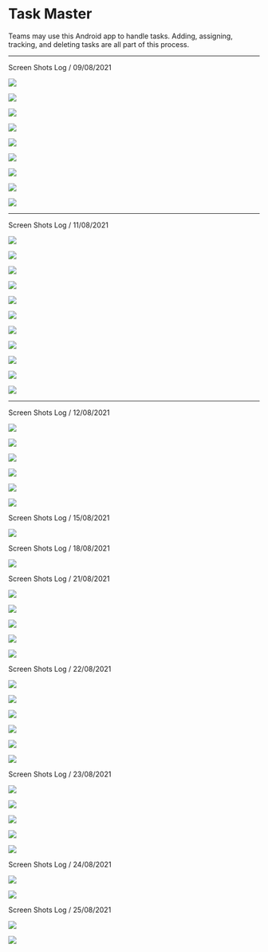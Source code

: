 # Task Master

Teams may use this Android app to handle tasks. Adding, assigning, tracking, and deleting tasks are
all part of this process.


***

Screen Shots Log / 09/08/2021

![](screenshots/lab27/Screenshot_1.png)

![](screenshots/lab27/Screenshot_2.png)

![](screenshots/lab27/Screenshot_3.png)

![](screenshots/lab27/Screenshot_4.png)

![](screenshots/lab27/Screenshot_5.png)

![](screenshots/lab27/Screenshot_6.png)

![](screenshots/lab27/Screenshot_7.png)

![](screenshots/lab27/Screenshot_8.png)

![](screenshots/lab27/Screenshot_9.png)


***

Screen Shots Log / 11/08/2021

![](screenshots/lab28/Screenshot_1.png)

![](screenshots/lab28/Screenshot_2.png)

![](screenshots/lab28/Screenshot_3.png)

![](screenshots/lab28/Screenshot_4.png)

![](screenshots/lab28/Screenshot_5.png)

![](screenshots/lab28/Screenshot_6.png)

![](screenshots/lab28/Screenshot_7.png)

![](screenshots/lab28/Screenshot_8.png)

![](screenshots/lab28/Screenshot_9.png)

![](screenshots/lab28/Screenshot_10.png)

![](screenshots/lab28/Screenshot_11.png)

***

Screen Shots Log / 12/08/2021

![](screenshots/lab29/Screenshot_1.png)

![](screenshots/lab29/Screenshot_2.png)

![](screenshots/lab29/Screenshot_3.png)

![](screenshots/lab29/Screenshot_4.png)

![](screenshots/lab29/Screenshot_5.png)

![](screenshots/lab29/Screenshot_6.png)

Screen Shots Log / 15/08/2021

![](screenshots/lab31/Screenshot_1.png)

Screen Shots Log / 18/08/2021

![](screenshots/lab32/Screenshot_1.png)

Screen Shots Log / 21/08/2021

![](screenshots/lab33/Screenshot1.png)

![](screenshots/lab33/Screenshot2.png)

![](screenshots/lab33/Screenshot3.png)

![](screenshots/lab33/Screenshot4.png)

![](screenshots/lab33/Screenshot5.png)

Screen Shots Log / 22/08/2021

![](screenshots/lab36/Screenshot1.png)

![](screenshots/lab36/Screenshot2.png)

![](screenshots/lab36/Screenshot3.png)

![](screenshots/lab36/Screenshot4.png)

![](screenshots/lab36/Screenshot5.png)

![](screenshots/lab36/Screenshot6.png)


Screen Shots Log / 23/08/2021

![](screenshots/lab37/Screenshot1.png)

![](screenshots/lab37/Screenshot2.png)

![](screenshots/lab37/Screenshot3.png)

![](screenshots/lab37/Screenshot4.png)

![](screenshots/lab37/Screenshot5.png)

Screen Shots Log / 24/08/2021

![](screenshots/lab38/Screenshot1.png)

![](screenshots/lab38/Screenshot2.png)

Screen Shots Log / 25/08/2021

![](screenshots/lab39/Screenshot1.png)

![](screenshots/lab39/Screenshot2.png)